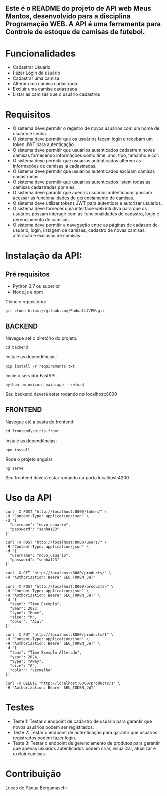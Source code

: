## Este é o README do projeto de API web Meus Mantos, desenvolvido para a disciplina Programação WEB. A API é uma ferramenta para Controle de estoque de camisas de futebol.

# Funcionalidades
* Cadastrar Usuário
* Fazer Login de usuário
* Cadastrar uma camisa
* Alterar uma camisa cadastrada
* Excluir uma camisa cadastrada
* Listar as camisas que o usuário cadastrou

# Requisitos
* O sistema deve permitir o registro de novos usuários com um nome de usuário e senha.
*  O sistema deve permitir que os usuários façam login e recebam um token JWT para autenticação.
*  O sistema deve permitir que usuários autenticados cadastrem novas camisas fornecendo informações como time, ano, tipo, tamanho e cor.
*  O sistema deve permitir que usuários autenticados alterem as informações de camisas já cadastradas.
*  O sistema deve permitir que usuários autenticados excluam camisas cadastradas.
*  O sistema deve permitir que usuários autenticados listem todas as camisas cadastradas por eles.
*  O sistema deve garantir que apenas usuários autenticados possam acessar as funcionalidades de gerenciamento de camisas.
*  O sistema deve utilizar tokens JWT para autenticar e autorizar usuários.
*  O sistema deve fornecer uma interface web intuitiva para que os usuários possam interagir com as funcionalidades de cadastro, login e gerenciamento de camisas.
*  O sistema deve permitir a navegação entre as páginas de cadastro de usuário, login, listagem de camisas, cadastro de novas camisas, alteração e exclusão de camisas.

# Instalação da API:
## Pré requisitos
* Python 3.7 ou superior
* Node.js e npm


Clone o repositório:
```
git clone https://github.com/Padualb7/PW.git
```
## BACKEND

Navegue até o diretório do projeto:
```
cd backend
```
Instale as dependências:
```
pip install -r requirements.txt
```
Inicie o servidor FastAPI:
```
python -m uvicorn main:app --reload
```
Seu backend deverá estar rodando no localhost:8000

## FRONTEND
Navegue até a pasta do frontend:
```
cd frontend\shirts-front
```
Instale as dependências:
```
npm install
```
Rode o projeto angular
```
ng serve
```
Seu frontend deverá estar rodando na porta localhost:4200

# Uso da API
```
curl -X POST "http://localhost:8000/token/" \
-H "Content-Type: application/json" \
-d '{
  "username": "novo_usuario",
  "password": "senha123"
}'
```

```
curl -X POST "http://localhost:8000/users/" \
-H "Content-Type: application/json" \
-d '{
  "username": "novo_usuario",
  "password": "senha123"
}'
```

```
curl -X GET "http://localhost:8000/products/" \
-H "Authorization: Bearer SEU_TOKEN_JWT"
```

```
curl -X POST "http://localhost:8000/products/" \
-H "Content-Type: application/json" \
-H "Authorization: Bearer SEU_TOKEN_JWT" \
-d '{
  "team": "Time Exemplo",
  "year": 2023,
  "type": "Home",
  "size": "M",
  "color": "Azul"
}'
```

```
curl -X PUT "http://localhost:8000/products/1" \
-H "Content-Type: application/json" \
-H "Authorization: Bearer SEU_TOKEN_JWT" \
-d '{
  "team": "Time Exemplo Alterado",
  "year": 2024,
  "type": "Away",
  "size": "G",
  "color": "Vermelho"
}'
```

```
curl -X DELETE "http://localhost:8000/products/1" \
-H "Authorization: Bearer SEU_TOKEN_JWT"
```

# Testes

* Teste 1: Testar o endpoint de cadastro de usuário para garantir que novos usuários podem ser registrados.
* Teste 2: Testar o endpoint de autenticação para garantir que usuários registrados podem fazer login.
* Teste 3: Testar o endpoint de gerenciamento de produtos para garantir que apenas usuários autenticados podem criar, visualizar, atualizar e excluir camisas.

# Contribuição
Lucas de Pádua Bergamaschi
